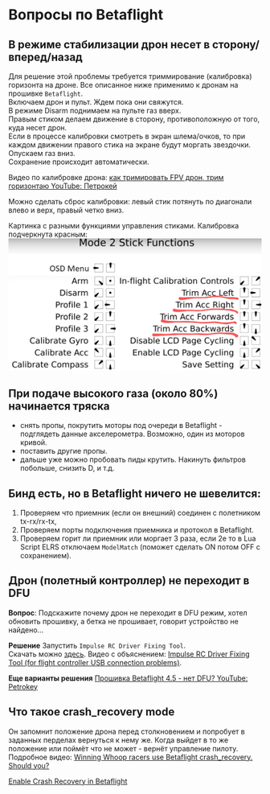 # Вопросы по Betaflight

## В режиме стабилизации дрон несет в сторону/вперед/назад
Для решение этой проблемы требуется триммирование (калибровка) горизонта на дроне. Все описанное ниже применимо к дронам на прошивке `Betaflight`.  
Включаем дрон и пульт. Ждем пока они свяжутся.  
В режиме Disarm поднимаем на пульте газ вверх.  
Правым стиком делаем движение в сторону, противоположную от того, куда несет дрон.  
Если в процессе калибровки смотреть в экран шлема/очков, то при каждом движении правого стика на экране будут моргать звездочки.  
Опускаем газ вниз.  
Сохранение происходит автоматически.  

Видео по калибровке дрона: [как тримировать FPV дрон, трим горизонтаю YouTube: Петрокей](https://www.youtube.com/watch?v=dqHI1HcI4w0)

Можно сделать сброс калибровки: левый стик потянуть по диагонали влево и верх, правый четко вниз.  
 
Картинка с разными функциями управления стиками. Калибровка подчеркнута красным:  
![](Mode2_Stick_Functions.png)

## При подаче высокого газа (около 80%) начинается тряска
 - cнять пропы, покрутить моторы под очереди в Betaflight - подглядеть данные акселерометра. Возможно, один из моторов кривой. 
 - поставить другие пропы.
 - дальше уже можно пробовать пиды крутить. Накинуть фильтров побольше, снизить D, и т.д.

## Бинд есть, но в Betaflight ничего не шевелится:
1. Проверяем что приемник (если он внешний) соединен с полетником tx-rx/rx-tx, 
2. Проверяем порты подключения приемника и протокол в Betaflight.
3. Проверяем горит ли приемник или моргает 3 раза, если 2е то в Lua Script ELRS отключаем `ModelMatch` (поможет сделать ON потом OFF с сохранением).

## Дрон (полетный контроллер) не переходит в DFU
**Вопрос**: Подскажите почему дрон не переходит в DFU режим, хотел обновить прошивку, а бетка не прошивает, говорит устройство не найдено…

**Решение**
Запустить `Impulse RC Driver Fixing Tool`.  
Скачать можно [здесь](https://impulserc.blob.core.windows.net/utilities/ImpulseRC_Driver_Fixer.exe). Видео с объяснением: [Impulse RC Driver Fixing Tool (for flight controller USB connection problems)](https://www.youtube.com/watch?v=9yQYVfHgmD8).

**Еще варианты решения**
[Прошивка Betaflight 4.5 - нет DFU? YouTube: Petrokey](https://www.youtube.com/watch?v=0ig1Vrjek1U)

## Что такое crash_recovery mode
Он запомнит положение дрона перед столкновением и попробует в заданных перделах вернуться к нему же. Когда выйдет в то же положение или поймёт что не может - вернёт управление пилоту.  
Подробное видео: [Winning Whoop racers use Betaflight crash_recovery. Should you?](https://www.youtube.com/watch?v=5YyxIft9wKM)  

[Enable Crash Recovery in Betaflight](https://oscarliang.com/best-tinywhoop-settings/#Enable-Crash-Recovery-in-Betaflight)
